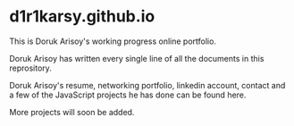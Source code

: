 # d1r1karsy.github.io
This is Doruk Arisoy's working progress online portfolio.

Doruk Arisoy has written every single line of all the documents in this reprository.

Doruk Arisoy's resume, networking portfolio, linkedin account, contact and a few of the JavaScript projects he has done can be found here.

More projects will soon be added.
